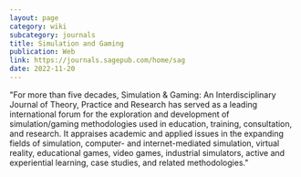 ```yaml
---
layout: page
category: wiki
subcategory: journals
title: Simulation and Gaming
publication: Web
link: https://journals.sagepub.com/home/sag
date: 2022-11-20
---
```


"For more than five decades, Simulation & Gaming: An Interdisciplinary Journal of Theory, Practice and Research has served as a leading international forum for the exploration and development of simulation/gaming methodologies used in education, training, consultation, and research. It appraises academic and applied issues in the expanding fields of simulation, computer- and internet-mediated simulation, virtual reality, educational games, video games, industrial simulators, active and experiential learning, case studies, and related methodologies."
